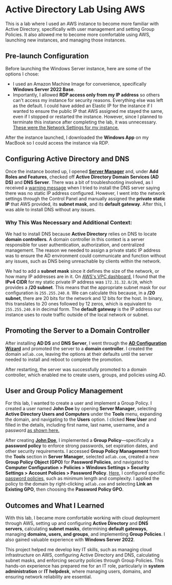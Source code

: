 # Active Directory Lab Using AWS

This is a lab where I used an AWS instance to become more familiar with Active Directory, specifically with user management and setting Group Policies. It also allowed me to become more comfortable using AWS, launching new instances, and managing those instances.

## Pre-launch Configuration
Before launching the Windows Server instance, here are some of the options I chose:

- I used an Amazon Machine Image for convenience, specifically **Windows Server 2022 Base**.
- Importantly, I allowed **RDP access only from my IP address** so others can't access my instance for security reasons. Everything else was left as the default. I could have added an Elastic IP for the instance if I wanted to ensure the public IP that AWS assigned me stayed the same, even if I stopped or restarted the instance. However, since I planned to terminate this instance after completing the lab, it was unnecessary. [These were the Network Settings for my instance.](imgs/InstanceSetup.png)

After the instance launched, I downloaded the **Windows App** on my MacBook so I could access the instance via RDP.

## Configuring Active Directory and DNS
Once the instance booted up, I opened [**Server Manager**](imgs/ServerManagerWizard.png) and, under **Add Roles and Features**, checked off **Active Directory Domain Services (AD DS)** and **DNS Server**. There was a bit of troubleshooting involved, as I received a [warning message](imgs/DNSError.png) when I tried to install the DNS server saying there was no static IP address configured. However, I went into the network settings through the Control Panel and manually assigned the **private static IP** that AWS provided, its **subnet mask**, and its **default gateway**. After this, I was able to install DNS without any issues.

### Why This Was Necessary and Additional Context:
We had to install DNS because **Active Directory** relies on DNS to locate **domain controllers**. A domain controller in this context is a server responsible for user authentication, authorization, and centralized management. The reason we needed to assign a private static IP address was to ensure the AD environment could communicate and function without any issues, such as DNS being unreachable by clients within the network.

We had to add a **subnet mask** since it defines the size of the network, or how many IP addresses are in it. On [AWS's VPC dashboard](imgs/IPv4CIDR.png), I found that the **IPv4 CIDR** for my static private IP address was `172.31.32.0/20`, which provides a **/20 subnet**. This means that the appropriate subnet mask for our configuration is `255.255.240.0`. We can calculate this because, in a **/20 subnet**, there are 20 bits for the network and 12 bits for the host. In binary, this translates to 20 ones followed by 12 zeros, which is equivalent to `255.255.240.0` in decimal form. The **default gateway** is the IP address our instance uses to route traffic outside of the local network or subnet.

## Promoting the Server to a Domain Controller
After installing **AD DS** and **DNS Server**, I went through the [**AD Configuration Wizard**](imgs/ADDSInstallationWizard) and promoted the server to a **domain controller**. I created the domain `adlab.com`, leaving the options at their defaults until the server needed to install and reboot to complete the promotion.

After restarting, the server was successfully promoted to a domain controller, which enabled me to create users, groups, and policies using AD.

## User and Group Policy Management
For this lab, I wanted to create a user and implement a Group Policy. I created a user named **John Doe** by opening **Server Manager**, selecting **Active Directory Users and Computers** under the **Tools** menu, expanding the domain, and navigating to the **Users** option. I clicked **New User** and filled in the details, including first name, last name, username, and a password [as shown here.](imgs/NewUser.png)

After creating [**John Doe**](imgs/JohnDoeAdded.png), I implemented a **Group Policy**—specifically a **password policy** to enforce strong passwords, set expiration dates, and other security requirements. I accessed **Group Policy Management** from the **Tools** section in **Server Manager**, selected `adlab.com`, created a new **Group Policy Object (GPO)** for **Password Policies**, and navigated to **Computer Configuration > Policies > Windows Settings > Security Settings > Account Policies > Password Policy**. [Here](imgs/GroupPolicyManagementEditor), I configured specific [password policies](imgs/PasswordPolicies), such as minimum length and complexity. I applied the policy to the domain by right-clicking `adlab.com` and selecting **Link an Existing GPO**, then choosing the **Password Policy GPO**.

## Outcomes and What I Learned
With this lab, I became more comfortable working with cloud deployment through AWS, setting up and configuring **Active Directory** and **DNS servers**, calculating **subnet masks**, determining **default gateways**, managing **domains, users, and groups**, and implementing **Group Policies**. I also gained valuable experience with **Windows Server 2022**.

This project helped me develop key IT skills, such as managing cloud infrastructure on AWS, configuring Active Directory and DNS, calculating subnet masks, and enforcing security policies through Group Policies. This hands-on experience has prepared me for an IT role, particularly in **system administration** or **IT helpdesk**, where managing users, domains, and ensuring network reliability are essential.
